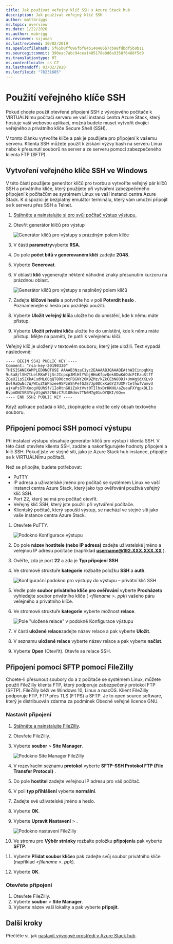 ```yaml
---
title: Jak používat veřejný klíč SSH s Azure Stack hub
description: Jak používat veřejný klíč SSH
author: mattbriggs
ms.topic: overview
ms.date: 1/22/2020
ms.author: mabrigg
ms.reviewer: sijuman
ms.lastreviewed: 10/02/2019
ms.openlocfilehash: 5f65b0ff096fbf84b140406b7cb98fdbdf5b0b11
ms.sourcegitcommit: 390eac7abc94cea1405178e8d6a9358f6488f5d9
ms.translationtype: MT
ms.contentlocale: cs-CZ
ms.lasthandoff: 03/02/2020
ms.locfileid: "78231685"
---
```

# <a name="use-an-ssh-public-key"></a>Použití veřejného klíče SSH

Pokud chcete použít otevřené připojení SSH z vývojového počítače k VIRTUÁLNÍmu počítači serveru ve vaší instanci centra Azure Stack, který hostuje vaši webovou aplikaci, možná budete muset vytvořit dvojici veřejného a privátního klíče Secure Shell (SSH). 

V tomto článku vytvoříte klíče a pak je použijete pro připojení k vašemu serveru. Klienta SSH můžete použít k získání výzvy bash na serveru Linux nebo k přesunutí souborů na server a ze serveru pomocí zabezpečeného klienta FTP (SFTP).

## <a name="create-an-ssh-public-key-on-windows"></a>Vytvoření veřejného klíče SSH ve Windows

V této části použijete generátor klíčů pro tvorbu a vytvoříte veřejný pár klíčů SSH a privátního klíče, který použijete při vytváření zabezpečeného připojení k počítačům se systémem Linux ve vaší instanci centra Azure Stack. K dispozici je bezplatný emulátor terminálu, který vám umožní připojit se k serveru přes SSH a Telnet.

1. [Stáhněte a nainstalujte si pro svůj počítač výstup výstupu.](https://www.chiark.greenend.org.uk/~sgtatham/putty/latest.html)

1. Otevřít generátor klíčů pro výstup

    ![Generátor klíčů pro výstupy s prázdným polem klíče](media/azure-stack-dev-start-howto-ssh-public-key/001-putty-key-gen-start.png)

1. V části **parametry**vyberte **RSA**.

1. Do pole **počet bitů v generovaném klíči** zadejte **2048**.  

1. Vyberte **Generovat**.

1. V oblasti **klíč** vygenerujte některé náhodné znaky přesunutím kurzoru na prázdnou oblast.

    ![Generátor klíčů pro výstupy s naplněný polem klíčů](media/azure-stack-dev-start-howto-ssh-public-key/002-putty-key-gen-result.png)

1. Zadejte **klíčové heslo** a potvrďte ho v poli **Potvrdit heslo** . Poznamenejte si heslo pro pozdější použití.

1. Vyberte **Uložit veřejný klíč**a uložte ho do umístění, kde k němu máte přístup.

1. Vyberte **Uložit privátní klíč**a uložte ho do umístění, kde k němu máte přístup. Mějte na paměti, že patří k veřejnému klíči.

Veřejný klíč je uložený v textovém souboru, který jste uložili. Text vypadá následovně:

```text  
---- BEGIN SSH2 PUBLIC KEY ----
Comment: "rsa-key-20190330"
THISISANEXAMPLEDONOTUSE AAAAB3NzaC1yc2EAAAABJQAAAQEAthW2CinpqhXq
9uSa8/lSH7tLelMXnFljSrJIcpxp3MlHlYVbjHHoKfpvQek8DwKdOUcFIEzuStfT
Z8eUI1s5ZXkACudML68qQT8R0cmcFBGNY20K9ZMz/kZkCEbN80DJ+UnWgjdXKLvD
Dwl9aQwNc7W/WCuZtWPazee95PzAShPefGZ87Jp0OCxKaGYZ7UXMrCethwfVumvU
aj+aPsSThXncgVQUhSf/1IoRtnGOiZoktVvt0TIlhxDrHKHU/aZueaFXYqpxDLIs
BvpmONCSR3YnyUtgWV27N6zC7U1OBdmv7TN6M7g01uOYQKI/GQ==
---- END SSH2 PUBLIC KEY ----
```

Když aplikace požádá o klíč, zkopírujete a vložíte celý obsah textového souboru.

## <a name="connect-with-ssh-by-using-putty"></a>Připojení pomocí SSH pomocí výstupu

Při instalaci výstupu obsahuje generátor klíčů pro výstup i klienta SSH. V této části otevřete klienta SSH, zadáte a nakonfigurujete hodnoty připojení a klíč SSH. Pokud jste ve stejné síti, jako je Azure Stack hub instance, připojíte se k VIRTUÁLNÍmu počítači.

Než se připojíte, budete potřebovat:
- PuTTY
- IP adresa a uživatelské jméno pro počítač se systémem Linux ve vaší instanci centra Azure Stack, který jako typ ověřování používá veřejný klíč SSH.
- Port 22, který se má pro počítač otevřít.
- Veřejný klíč SSH, který jste použili při vytváření počítače.
- Klientský počítač, který spouští výstup, se nachází ve stejné síti jako vaše instance centra Azure Stack.

1. Otevřete PuTTY.

    ![Podokno Konfigurace výstupu](media/azure-stack-dev-start-howto-ssh-public-key/002-putty-connect.png)

2. Do pole **název hostitele (nebo IP adresa)** zadejte uživatelské jméno a veřejnou IP adresu počítače (například **username@192.XXX.XXX.XX** ). 
3. Ověřte, zda je port **22** a zda je **Typ připojení** **SSH**.
4. Ve stromové struktuře **kategorie** rozbalte položku **SSH** a **auth**.

    ![Konfigurační podokno pro výstupy do výstupu – privátní klíč SSH](media/azure-stack-dev-start-howto-ssh-public-key/002-putty-set-private-key.png)

5. Vedle pole **soubor privátního klíče pro ověřování** vyberte **Procházet**a vyhledejte soubor privátního klíče ( *\<filename >. ppk*) vašeho páru veřejného a privátního klíče.
6. Ve stromové struktuře **kategorie** vyberte možnost **relace**.

    ![Pole "uložené relace" v podokně Konfigurace výstupu](media/azure-stack-dev-start-howto-ssh-public-key/003-puTTY-save-session.png)

7. V části **uložené relace**zadejte název relace a pak vyberte **Uložit**.
8. V seznamu **uložené relace** vyberte název relace a pak vyberte **načíst**.
9. Vyberte **Open** (Otevřít). Otevře se relace SSH.

## <a name="connect-with-sftp-with-filezilla"></a>Připojení pomocí SFTP pomocí FileZilly

Chcete-li přesunout soubory do a z počítače se systémem Linux, můžete použít FileZilly klienta FTP, který podporuje zabezpečený protokol FTP (SFTP). FileZilly běží ve Windows 10, Linux a macOS. Klient FileZilly podporuje FTP, FTP přes TLS (FTPS) a SFTP. Je to open source software, který je distribuován zdarma za podmínek Obecné veřejné licence GNU.

### <a name="set-your-connection"></a>Nastavit připojení

1. [Stáhněte a nainstalujte FileZilly](https://filezilla-project.org/download.php).
1. Otevřete FileZilly.
1. Vyberte **soubor** > **Site Manager**.

    ![Podokno Site Manager FileZilly](media/azure-stack-dev-start-howto-ssh-public-key/005-filezilla-file-manager.png)

1. V rozevíracím seznamu **protokol** vyberte **SFTP-SSH Protokol FTP (File Transfer Protocol)** .
1. Do pole **hostitel** zadejte veřejnou IP adresu pro váš počítač.
1. V poli **typ přihlášení** vyberte **normální**.
1. Zadejte své uživatelské jméno a heslo.
1. Vyberte **OK**.
1. Vyberte **Upravit** **Nastavení** > .

    ![Podokno nastavení FileZilly](media/azure-stack-dev-start-howto-ssh-public-key/006-filezilla-add-private-key.png)

1. Ve stromu pro **Výběr stránky** rozbalte položku **připojení**a pak vyberte **SFTP**.
1. Vyberte **Přidat soubor klíče**a pak zadejte svůj soubor privátního klíče (například *\<filename >. ppk*).
1. Vyberte **OK**.

### <a name="open-your-connection"></a>Otevřete připojení

1. Otevřete FileZilly.
1. Vyberte **soubor** > **Site Manager**.
1. Vyberte název vaší lokality a pak vyberte **připojit**.

## <a name="next-steps"></a>Další kroky

Přečtěte si, jak [nastavit vývojové prostředí v Azure Stack hub](azure-stack-dev-start.md).
